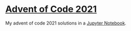 # [Advent of Code 2021](http://adventofcode.com/2021)

My advent of code 2021 solutions in a [Jupyter Notebook](solutions.ipynb).
